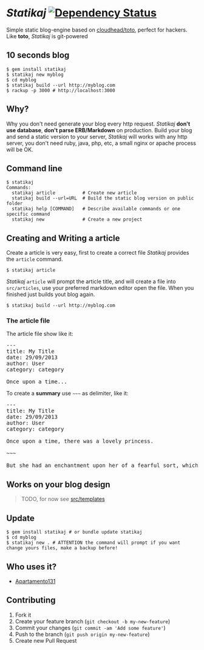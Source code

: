 # *Statikaj* <a href='https://gemnasium.com/dukex/statikaj'><img src="https://gemnasium.com/dukex/statikaj.png" alt="Dependency Status" /></a>

Simple static blog-engine based on [cloudhead/toto](https://github.com/cloudhead/toto), perfect for hackers. Like **toto**, *Statikaj* is git-powered


## 10 seconds blog

    $ gem install statikaj
    $ statikaj new myblog
    $ cd myblog
    $ statikaj build --url http://myblog.com
    $ rackup -p 3000 # http://localhost:3000

## Why?

Why you don't need generate your blog every http request. *Statikaj* **don't use database**, **don't parse ERB/Markdown** on production. Build your blog and send a static version to your server, *Statikaj* will works with any http server, you don't need ruby, java, php, etc, a small nginx or apache process will be OK.

## Command line

    $ statikaj
    Commands:
      statikaj article          # Create new article
      statikaj build --url=URL  # Build the static blog version on public folder
      statikaj help [COMMAND]   # Describe available commands or one specific command
      statikaj new              # Create a new project



## Creating and Writing a article

Create a article is very easy, first to create a correct file *Statikaj* provides the ```article``` command.

    $ statikaj article

*Statikaj* ```article``` will prompt the article title, and will create a file into ```src/articles```, use your preferred markdown editor open the file. When you finished just builds yout blog again.

    $ statikaj build --url http://myblog.com

### The article file

The article file show like it:

<pre>---
title: My Title
date: 29/09/2013
author: User
category: category

Once upon a time...</pre>

To create a **summary** use ```~~~``` as delimiter, like it:

<pre>---
title: My Title
date: 29/09/2013
author: User
category: category

Once upon a time, there was a lovely princess.

~~~

But she had an enchantment upon her of a fearful sort, which could only be broken by love's first kiss.
</pre>

## Works on your blog design
> TODO, for now see [src/templates](https://github.com/dukex/statikaj/tree/master/templates/src/templates)

## Update

	$ gem install statikaj # or bundle update statikaj
	$ cd myblog
	$ statikaj new . # ATTENTION the command will prompt if you want change yours files, make a backup before!

## Who uses it?
* [Apartamento131](https://github.com/dukex/apartamento131)

## Contributing

1. Fork it
2. Create your feature branch (`git checkout -b my-new-feature`)
3. Commit your changes (`git commit -am 'Add some feature'`)
4. Push to the branch (`git push origin my-new-feature`)
5. Create new Pull Request
